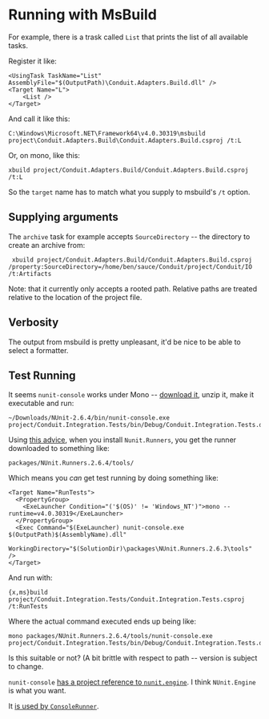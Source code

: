 ﻿# Running with MsBuild


For example, there is a trask called `List` that prints the list of all available tasks. 

Register it like:

```
<UsingTask TaskName="List" AssemblyFile="$(OutputPath)\Conduit.Adapters.Build.dll" />
<Target Name="L">
	<List />
</Target>
```

And call it like this:

```
C:\Windows\Microsoft.NET\Framework64\v4.0.30319\msbuild project\Conduit.Adapters.Build\Conduit.Adapters.Build.csproj /t:L
```

Or, on mono, like this:

```
xbuild project/Conduit.Adapters.Build/Conduit.Adapters.Build.csproj /t:L

```

So the `target` name has to match what you supply to msbuild's `/t` option.

## Supplying arguments

The `archive` task for example accepts `SourceDirectory` -- the directory to create an archive from:

```
 xbuild project/Conduit.Adapters.Build/Conduit.Adapters.Build.csproj /property:SourceDirectory=/home/ben/sauce/Conduit/project/Conduit/IO /t:Artifacts

```

Note: that it currently only accepts a rooted path. Relative paths are treated relative to the location of the project file.

## Verbosity

The output from msbuild is pretty unpleasant, it'd be nice to be able to select a formatter.

## Test Running

It seems `nunit-console` works under Mono -- [download it](http://www.nunit.org/index.php?p=download), unzip it, make it executable and run:

 ```
 ~/Downloads/NUnit-2.6.4/bin/nunit-console.exe project/Conduit.Integration.Tests/bin/Debug/Conduit.Integration.Tests.dll

 ``` 
 
Using [this advice](https://peteris.rocks/blog/running-nunit-with-msbuild-on-windows-and-mono/), when you install `Nunit.Runners`, you get the runner downloaded to something like:
 

```
packages/NUnit.Runners.2.6.4/tools/
``` 

Which means you *can* get test running by doing something like:

```
<Target Name="RunTests">
  <PropertyGroup>
    <ExeLauncher Condition="('$(OS)' != 'Windows_NT')">mono --runtime=v4.0.30319</ExeLauncher>
  </PropertyGroup>
  <Exec Command="$(ExeLauncher) nunit-console.exe $(OutputPath)$(AssemblyName).dll"
        WorkingDirectory="$(SolutionDir)\packages\NUnit.Runners.2.6.3\tools" />
</Target>
```

And run with:

```
{x,ms}build project/Conduit.Integration.Tests/Conduit.Integration.Tests.csproj /t:RunTests
```

Where the actual command executed ends up being like:

```
mono packages/NUnit.Runners.2.6.4/tools/nunit-console.exe project/Conduit.Integration.Tests/bin/Debug/Conduit.Integration.Tests.dll

```

Is this suitable or not? (A bit brittle with respect to path -- version is subject to change.

`nunit-console` [has a project reference to `nunit.engine`](https://github.com/nunit/nunit/blob/master/src/NUnitConsole/nunit-console/nunit-console.csproj#L122). I think `NUnit.Engine` is what you want. 
 
It [is used by `ConsoleRunner`](https://github.com/nunit/nunit/blob/master/src/NUnitConsole/nunit-console/nunit-console.csproj#L122).
